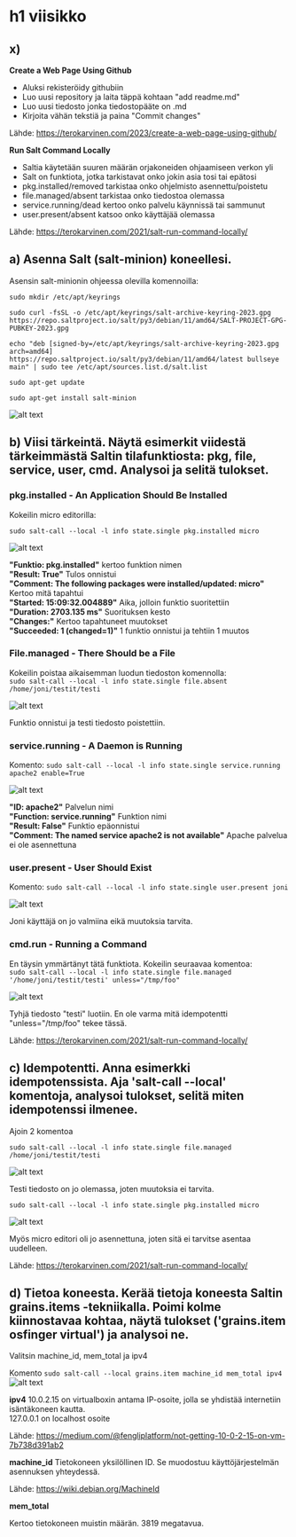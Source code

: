 # h1 viisikko #

## x) ##

**Create a Web Page Using Github**
- Aluksi rekisteröidy githubiin
- Luo uusi repository ja laita täppä kohtaan "add readme.md"
- Luo uusi tiedosto jonka tiedostopääte on .md
- Kirjoita vähän tekstiä ja paina "Commit changes"

Lähde: https://terokarvinen.com/2023/create-a-web-page-using-github/

**Run Salt Command Locally**
- Saltia käytetään suuren määrän orjakoneiden ohjaamiseen verkon yli
- Salt on funktiota, jotka tarkistavat onko jokin asia tosi tai epätosi
- pkg.installed/removed tarkistaa onko ohjelmisto asennettu/poistetu
- file.managed/absent tarkistaa onko tiedostoa olemassa
- service.running/dead kertoo onko palvelu käynnissä tai sammunut
- user.present/absent katsoo onko käyttäjää olemassa

Lähde: https://terokarvinen.com/2021/salt-run-command-locally/

## a) Asenna Salt (salt-minion) koneellesi. ##

Asensin salt-minionin ohjeessa olevilla komennoilla:

`sudo mkdir /etc/apt/keyrings`

`sudo curl -fsSL -o /etc/apt/keyrings/salt-archive-keyring-2023.gpg https://repo.saltproject.io/salt/py3/debian/11/amd64/SALT-PROJECT-GPG-PUBKEY-2023.gpg`

`echo "deb [signed-by=/etc/apt/keyrings/salt-archive-keyring-2023.gpg arch=amd64] https://repo.saltproject.io/salt/py3/debian/11/amd64/latest bullseye main" | sudo tee /etc/apt/sources.list.d/salt.list `

`sudo apt-get update`

`sudo apt-get install salt-minion`

![alt text](https://github.com/faltjon/Infra-as-code/blob/main/h1/kuvat/1-salt.png " ")

## b) Viisi tärkeintä. Näytä esimerkit viidestä tärkeimmästä Saltin tilafunktiosta: pkg, file, service, user, cmd. Analysoi ja selitä tulokset. ##

### pkg.installed - An Application Should Be Installed ###
Kokeilin micro editorilla:

`sudo salt-call --local -l info state.single pkg.installed micro`

![alt text](https://github.com/faltjon/Infra-as-code/blob/main/h1/kuvat/2-micro.png " ")

**"Funktio: pkg.installed"** kertoo funktion nimen  
**"Result: True"** Tulos onnistui  
**"Comment: The following packages were installed/updated: micro"** Kertoo mitä tapahtui  
**"Started: 15:09:32.004889"** Aika, jolloin funktio suoritettiin  
**"Duration: 2703.135 ms"** Suorituksen kesto  
**"Changes:"** Kertoo tapahtuneet muutokset  
**"Succeeded: 1 (changed=1)"** 1 funktio onnistui ja tehtiin 1 muutos  

### File.managed - There Should be a File ###

Kokeilin poistaa aikaisemman luodun tiedoston komennolla:  
`sudo salt-call --local -l info state.single file.absent /home/joni/testit/testi`  

![alt text](https://github.com/faltjon/Infra-as-code/blob/main/h1/kuvat/3-testi.png " ")

Funktio onnistui ja testi tiedosto poistettiin.

### service.running - A Daemon is Running ###

Komento: `sudo salt-call --local -l info state.single service.running apache2 enable=True`  

![alt text](https://github.com/faltjon/Infra-as-code/blob/main/h1/kuvat/4-apache.png " ")

**"ID: apache2"** Palvelun nimi  
**"Function: service.running"** Funktion nimi  
**"Result: False"** Funktio epäonnistui  
**"Comment: The named service apache2 is not available"** Apache palvelua ei ole asennettuna  

### user.present - User Should Exist ###

Komento: `sudo salt-call --local -l info state.single user.present joni`  

![alt text](https://github.com/faltjon/Infra-as-code/blob/main/h1/kuvat/5-user.png " ")

Joni käyttäjä on jo valmiina eikä muutoksia tarvita.

### cmd.run - Running a Command ###

En täysin ymmärtänyt tätä funktiota. Kokeilin seuraavaa komentoa:  
`sudo salt-call --local -l info state.single file.managed '/home/joni/testit/testi' unless="/tmp/foo"`

![alt text](https://github.com/faltjon/Infra-as-code/blob/main/h1/kuvat/6-cmd.png " ")

Tyhjä tiedosto "testi" luotiin. En ole varma mitä idempotentti "unless="/tmp/foo" tekee tässä.

Lähde: https://terokarvinen.com/2021/salt-run-command-locally/

## c) Idempotentti. Anna esimerkki idempotenssista. Aja 'salt-call --local' komentoja, analysoi tulokset, selitä miten idempotenssi ilmenee. ##

Ajoin 2 komentoa  

`sudo salt-call --local -l info state.single file.managed /home/joni/testit/testi` 

![alt text](https://github.com/faltjon/Infra-as-code/blob/main/h1/kuvat/7-idempotenssi.png " ")

Testi tiedosto on jo olemassa, joten muutoksia ei tarvita.

`sudo salt-call --local -l info state.single pkg.installed micro`  

![alt text](https://github.com/faltjon/Infra-as-code/blob/main/h1/kuvat/8-idempotenssi2.png " ")

Myös micro editori oli jo asennettuna, joten sitä ei tarvitse asentaa uudelleen. 

Lähde: https://terokarvinen.com/2021/salt-run-command-locally/

## d) Tietoa koneesta. Kerää tietoja koneesta Saltin grains.items -tekniikalla. Poimi kolme kiinnostavaa kohtaa, näytä tulokset ('grains.item osfinger virtual') ja analysoi ne. ##

Valitsin machine_id, mem_total ja ipv4

Komento `sudo salt-call --local grains.item machine_id mem_total ipv4`  
![alt text](https://github.com/faltjon/Infra-as-code/blob/main/h1/kuvat/9-grains.png " ")

**ipv4** 
10.0.2.15 on virtualboxin antama IP-osoite, jolla se yhdistää internetiin isäntäkoneen kautta.  
127.0.0.1 on localhost osoite  

Lähde: https://medium.com/@fengliplatform/not-getting-10-0-2-15-on-vm-7b738d391ab2

**machine_id** Tietokoneen yksilöllinen ID. Se muodostuu käyttöjärjestelmän asennuksen yhteydessä. 

Lähde: https://wiki.debian.org/MachineId

**mem_total**

Kertoo tietokoneen muistin määrän. 3819 megatavua.
